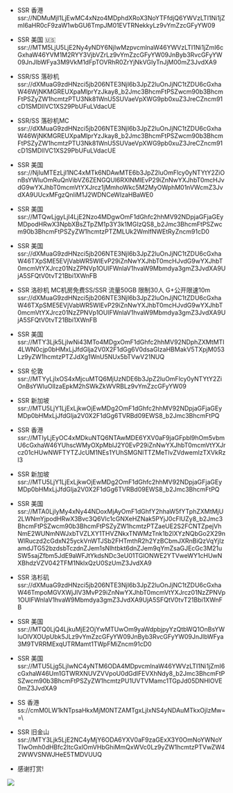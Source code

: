 

- SSR 香港
ssr://NDMuMjI1LjEwMC4xNzo4MDphdXRoX3NoYTFfdjQ6YWVzLTI1Ni1jZmI6aHR0cF9zaW1wbGU6TmpJM01EVTRNekkyLz9vYmZzcGFyYW09

- SSR 美国 🇺🇸
ssr://MTM5LjU5LjE2Ny4yNDY6NjIwMzpvcmlnaW46YWVzLTI1Ni1jZmI6cGxhaW46YVM1M2RYY3VjbVZrLz9vYmZzcGFyYW09JnByb3RvcGFyYW09JnJlbWFya3M9VkM1dFpTOVRhR0ZrYjNkVGIyTnJjM00mZ3JvdXA9

- SSR/SS 落砂机
ssr://dXMuaG9zdHNzci5jb206NTE3NjI6b3JpZ2luOnJjNC1tZDU6cGxhaW46WjNKMGREUXpaMlprYzJkay8_b2Jmc3BhcmFtPSZwcm90b3BhcmFtPSZyZW1hcmtzPTU3Nk81WnU5SUVaeVpXWG9pb0xuZ3JreCZncm91cD1SMDlIVC1XS29PbUFuLVdacUE

- SSR/SS 落砂机MC
ssr://dXMuaG9zdHNzci5jb206NTE3NjI6b3JpZ2luOnJjNC1tZDU6cGxhaW46WjNKMGREUXpaMlprYzJkay8_b2Jmc3BhcmFtPSZwcm90b3BhcmFtPSZyZW1hcmtzPTU3Nk81WnU5SUVaeVpXWG9pb0xuZ3JreCZncm91cD1SMDlIVC1XS29PbUFuLVdacUE

- SSR 美国
ssr://NjIuMTEzLjI1NC4xMTk6NDAwMTE6b3JpZ2luOmFlcy0yNTYtY2ZiOnBsYWluOmRuQnVibVZ6ZENGQUl6RXlNMlEvP29iZnNwYXJhbT0mcHJvdG9wYXJhbT0mcmVtYXJrcz1jMmhoWkc5M2MyOWphM01nVWcmZ3JvdXA9UUcxMFgzQnliM1J2WDNCeWIzaHBaWE0

- SSR 美国
ssr://MTQwLjgyLjI4LjE2Nzo4MDgwOmF1dGhfc2hhMV92NDpjaGFjaGEyMDpodHRwX3NpbXBsZTpZM1p3Y3k1MGIzQS8_b2Jmc3BhcmFtPSZwcm90b3BhcmFtPSZyZW1hcmtzPTZMLUk2WmlfNWEtRyZncm91cD0

- SSR 美国
ssr://dXMuaG9zdHNzci5jb206NTE3NjI6b3JpZ2luOnJjNC1tZDU6cGxhaW46TXpSME5EVjVabWR5WlEvP29iZnNwYXJhbT0mcHJvdG9wYXJhbT0mcmVtYXJrcz01NzZPNVp1OUlFWnlaV1hvaW9Mbmdya3gmZ3JvdXA9UjA5SFQtV0tvT21Bbi1XWnFB

- SSR 洛砂机
MC机房免费SS/SSR 流量50GB  限制30人 G+公开限速10m
ssr://dXMuaG9zdHNzci5jb206NTE3NjI6b3JpZ2luOnJjNC1tZDU6cGxhaW46TXpSME5EVjVabWR5WlEvP29iZnNwYXJhbT0mcHJvdG9wYXJhbT0mcmVtYXJrcz01NzZPNVp1OUlFWnlaV1hvaW9Mbmdya3gmZ3JvdXA9UjA5SFQtV0tvT21Bbi1XWnFB

- SSR 美国
ssr://MTY3Ljk5LjIwNi43MTo4MDgxOmF1dGhfc2hhMV92NDphZXMtMTI4LWN0cjp0bHMxLjJfdGlja2V0X2F1dGg6V0dsaGIzaHBMakV5TXpjM053Lz9yZW1hcmtzPTZJdXg1WnU5NUx5bTVwV21NUQ

- SSR 伦敦
ssr://MTYyLjIxOS4xMjcuMTQ6MjUzNDE6b3JpZ2luOmFlcy0yNTYtY2ZiOnBsYWluOlIzaEpkM2hSWkZkWVRBLz9vYmZzcGFyYW09

- SSR 新加坡
ssr://MTU5LjY1LjExLjkwOjEwMDg2OmF1dGhfc2hhMV92NDpjaGFjaGEyMDp0bHMxLjJfdGlja2V0X2F1dGg6TVRBd09EWS8_b2Jmc3BhcmFtPQ

- SSR 香港
ssr://MTIyLjEyOC4xMDkuNTQ6NTAwMDE6YXV0aF9jaGFpbl9hOm5vbmU6cGxhaW46YUhscWMyOXpMblJ2Y0EvP29iZnNwYXJhbT0mcmVtYXJrcz01cHUwNWFTYTZJcUM1NEs1YUhSMGNITTZMeTlvZVdwemIzTXVkRzl3

- SSR 新加坡
ssr://MTU5LjY1LjExLjkwOjEwMDg2OmF1dGhfc2hhMV92NDpjaGFjaGEyMDp0bHMxLjJfdGlja2V0X2F1dGg6TVRBd09EWS8_b2Jmc3BhcmFtPQ

- SSR 美国
ssr://MTA0LjIyMy4xNy44NDoxMjAyOmF1dGhfY2hhaW5fYTphZXMtMjU2LWNmYjpodHRwX3Bvc3Q6Vlc1cGNXeHZNak5PYjJ0cFlUZy8_b2Jmc3BhcmFtPSZwcm90b3BhcmFtPSZyZW1hcmtzPTZaeUE2S2FCNTZpejVhNmE2WUNmNWJxbTVZLXY1THVZNkxTNWMzTnk1b2lXYzNQbGo2X29nWlRuczd2cGdxN25yckVnWTJSb2FHTmthR2h2YzBCbmJXRnBiQzVqYjIzamdJTG52bzdsbTczdnZJem1sNlhtbkt6dnZJem9qYmZsaGJEcGc3M21uSW5sajZfbm5JdE9aWFJtYkdsNDc3eU01TGlONWE2YTVweWY1cHUwNXBhdzVZV042TFM1NklxQzU0SzUmZ3JvdXA9

- SSR 洛杉矶
ssr://dXMuaG9zdHNzci5jb206NTE3NjI6b3JpZ2luOnJjNC1tZDU6cGxhaW46TmpoMGVXWjJlV3MvP29iZnNwYXJhbT0mcmVtYXJrcz01NzZPNVp1OUlFWnlaV1hvaW9Mbmdya3gmZ3JvdXA9UjA5SFQtV0tvT21Bbi1XWnFB

- SSR 美国
ssr://MTQ0LjQ4LjkuMjE2OjYwMTUwOm9yaWdpbjpyYzQtbWQ1OnBsYWluOlVXOUpUbk5JLz9vYmZzcGFyYW09JnByb3RvcGFyYW09JnJlbWFya3M9TVRRMExqUTRMamt1TWpFMiZncm91cD0

- SSR 美国
ssr://MTU5Ljg5LjIwNC4yNTM6ODA4MDpvcmlnaW46YWVzLTI1Ni1jZmI6cGxhaW46Um1GTWRXNUVZVVpoU0dGdlFEVXhNdy8_b2Jmc3BhcmFtPSZwcm90b3BhcmFtPSZyZW1hcmtzPU1UVTVMamc1TGpJd05DNHlOVE0mZ3JvdXA9

- SS 香港
ss://cmM0LW1kNTpsaHkxMjM0NTZAMTgxLjIxNS4yNDAuMTkxOjIzMw==\

- SSR 旧金山
ssr://MTY3Ljk5LjE2NC4yMjY6ODA6YXV0aF9zaGExX3Y0OmNoYWNoYTIwOmh0dHBfc2ltcGxlOmVHbGhiMmQxWVc0Lz9yZW1hcmtzPTVwZW42WWVSNWJHeE5TMDVUUQ
  
- 感谢打赏!

![](http://qinhaoleisite-1251903635.cosbj.myqcloud.com/source/%E9%92%B1%E6%94%AF%E4%BB%98/wechatAndAliPay.png) 